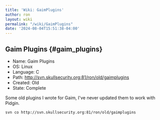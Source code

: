```yaml
---
title: 'Wiki: GaimPlugins'
author: ron
layout: wiki
permalink: "/wiki/GaimPlugins"
date: '2024-08-04T15:51:38-04:00'
---
```


## Gaim Plugins {#gaim_plugins}

-   Name: Gaim Plugins
-   OS: Linux
-   Language: C
-   Path: <http://svn.skullsecurity.org:81/ron/old/gaimplugins>
-   Created: Old
-   State: Complete

Some old plugins I wrote for Gaim, I\'ve never updated them to work with Pidgin.

    svn co http://svn.skullsecurity.org:81/ron/old/gaimplugins
